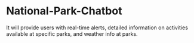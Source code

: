 # National-Park-Chatbot
It will provide users with real-time alerts, detailed information on activities available at specific parks, and weather info at parks.
